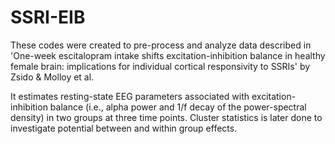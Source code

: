 # SSRI-EIB

These codes were created to pre-process and analyze data described in 'One-week escitalopram intake shifts excitation-inhibition balance in healthy female brain: implications for individual cortical responsivity to SSRIs' by Zsido & Molloy et al. 
<p>It estimates resting-state EEG parameters associated with excitation-inhibition balance (i.e., alpha power and 1/f decay of the power-spectral density) in two groups at three time points. Cluster statistics is later done to investigate potential between and within group effects. </p>  

